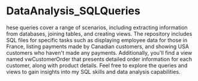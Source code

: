# DataAnalysis_SQLQueries
hese queries cover a range of scenarios, including extracting information from databases, joining tables, and creating views. The repository includes SQL files for 
specific tasks such as displaying employee data for those in France, listing payments made by Canadian customers, and showing USA customers who haven't made any payments. 
Additionally, you'll find a view named vwCustomerOrder that presents detailed order information for each customer, along with product details. Feel free to explore the queries
and views to gain insights into my SQL skills and data analysis capabilities. 
